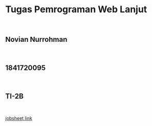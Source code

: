 <h1> Tugas Pemrograman Web Lanjut</h1><br>
<h2> Novian Nurrohman </h2><br>
<h2> 1841720095 </h2><br>
<h2> TI-2B </h2><br>

[jobsheet link](https://github.com/noviannurrohman/Pemrograman-WebLanjut/tree/master/jobsheet)